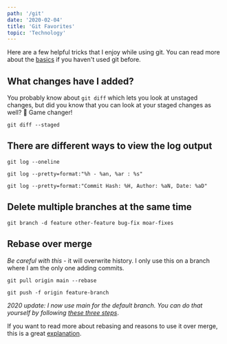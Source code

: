 ```yaml
---
path: '/git'
date: '2020-02-04'
title: 'Git Favorites'
topic: 'Technology'
---
```


Here are a few helpful tricks that I enjoy while using git.  You can read more about the [basics](https://rogerdudler.github.io/git-guide/) if you haven't used git before.

## What changes have I added?
You probably know about `git diff` which lets you look at unstaged changes, but did you know that you can look at your staged changes as well?  🙌 Game changer!
```
git diff --staged
```

## There are different ways to view the log output

    git log --oneline

    git log --pretty=format:"%h - %an, %ar : %s"

    git log --pretty=format:"Commit Hash: %H, Author: %aN, Date: %aD"

## Delete multiple branches at the same time
```
git branch -d feature other-feature bug-fix moar-fixes
```

## Rebase over merge

*Be careful with this* - it will overwrite history.  I only use this on a branch where I am the only one adding commits.

    git pull origin main --rebase  

    git push -f origin feature-branch

*2020 update: I now use main for the default branch.  You can do that yourself by following [these three steps](/renaming-master-branch)*.

If you want to read more about rebasing and reasons to use it over merge, this is a great [explanation](https://dev.to/maxwell_dev/the-git-rebase-introduction-i-wish-id-had).